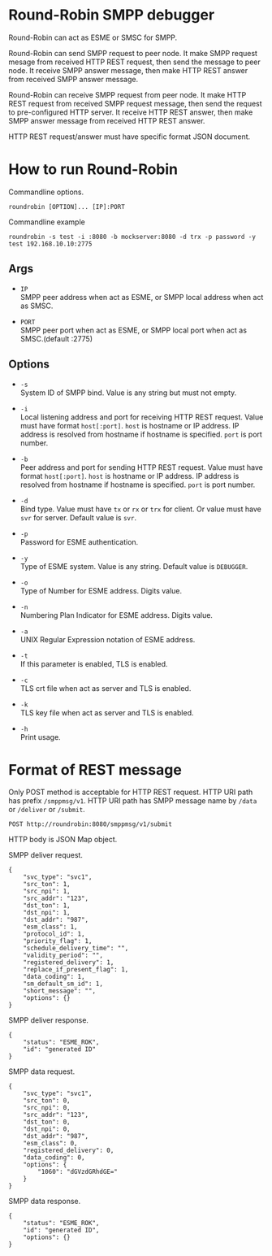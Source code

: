 # Round-Robin SMPP debugger
Round-Robin can act as ESME or SMSC for SMPP.

Round-Robin can send SMPP request to peer node.
It make SMPP request mesage from received HTTP REST request, then send the message to peer node.
It receive SMPP answer message, then make HTTP REST answer from received SMPP answer message.

Round-Robin can receive SMPP request from peer node.
It make HTTP REST request from received SMPP request message, then send the request to pre-configured HTTP server.
It receive HTTP REST answer, then make SMPP answer message from received HTTP REST answer.

HTTP REST request/answer must have specific format JSON document.

# How to run Round-Robin
Commandline options.

```
roundrobin [OPTION]... [IP]:PORT
```

Commandline example

```
roundrobin -s test -i :8080 -b mockserver:8080 -d trx -p password -y test 192.168.10.10:2775
```

## Args
- `IP`  
SMPP peer address when act as ESME, or SMPP local address when act as SMSC.

- `PORT`  
SMPP peer port when act as ESME, or SMPP local port when act as SMSC.(default :2775)

## Options
- `-s`  
System ID of SMPP bind. Value is any string but must not empty.

- `-i`  
Local listening address and port for receiving HTTP REST request.
Value must have format `host[:port]`.
`host` is hostname or IP address.
IP address is resolved from hostname if hostname is specified.
`port` is port number.

- `-b`  
Peer address and port for sending HTTP REST request.
Value must have format `host[:port]`.
`host` is hostname or IP address.
IP address is resolved from hostname if hostname is specified.
`port` is port number.

- `-d`  
Bind type.
Value must have `tx` or `rx` or `trx` for client. Or value must have `svr` for server.
Default value is `svr`.

- `-p`  
Password for ESME authentication.

- `-y`  
Type of ESME system. Value is any string. Default value is `DEBUGGER`.

- `-o`  
Type of Number for ESME address. Digits value.

- `-n`  
Numbering Plan Indicator for ESME address. Digits value.

- `-a`  
UNIX Regular Expression notation of ESME address.

- `-t`  
If this parameter is enabled, TLS is enabled.

- `-c`  
TLS crt file when act as server and TLS is enabled.

- `-k`  
TLS key file when act as server and TLS is enabled.

- `-h`  
Print usage.

# Format of REST message
Only POST method is acceptable for HTTP REST request.
HTTP URI path has prefix `/smppmsg/v1`.
HTTP URI path has SMPP message name by `/data` or `/deliver` or `/submit`. 
```
POST http://roundrobin:8080/smppmsg/v1/submit
```

HTTP body is JSON Map object.

SMPP deliver request.
```
{
    "svc_type": "svc1",
    "src_ton": 1,
    "src_npi": 1,
    "src_addr": "123",
    "dst_ton": 1,
    "dst_npi": 1,
    "dst_addr": "987",
    "esm_class": 1,
    "protocol_id": 1,
    "priority_flag": 1,
    "schedule_delivery_time": "",
    "validity_period": "",
    "registered_delivery": 1,
    "replace_if_present_flag": 1,
    "data_coding": 1,
    "sm_default_sm_id": 1,
    "short_message": "",
    "options": {}
}
```

SMPP deliver response.
```
{
    "status": "ESME_ROK",
    "id": "generated ID"
}
```

SMPP data request.
```
{
    "svc_type": "svc1",
    "src_ton": 0,
    "src_npi": 0,
    "src_addr": "123",
    "dst_ton": 0,
    "dst_npi": 0,
    "dst_addr": "987",
    "esm_class": 0,
    "registered_delivery": 0,
    "data_coding": 0,
    "options": {
        "1060": "dGVzdGRhdGE="
    }
}
```

SMPP data response.
```
{
    "status": "ESME_ROK",
    "id": "generated ID",
    "options": {}
}
```